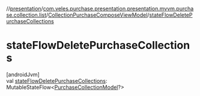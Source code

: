 //[presentation](../../../index.md)/[com.veles.purchase.presentation.presentation.mvvm.purchase.collection.list](../index.md)/[CollectionPurchaseComposeViewModel](index.md)/[stateFlowDeletePurchaseCollections](state-flow-delete-purchase-collections.md)

# stateFlowDeletePurchaseCollections

[androidJvm]\
val [stateFlowDeletePurchaseCollections](state-flow-delete-purchase-collections.md): MutableStateFlow&lt;[PurchaseCollectionModel](../../../../domain/domain/com.veles.purchase.domain.model.purchase/-purchase-collection-model/index.md)?&gt;
